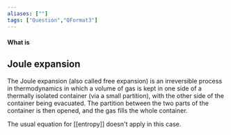 ```yaml
---
aliases: [""]
tags: ["Question","QFormat3"]
---
```


#### What is
## Joule expansion
The Joule expansion (also called free expansion) is an irreversible process in thermodynamics in which a volume of gas is kept in one side of a thermally isolated container (via a small partition), with the other side of the container being evacuated. The partition between the two parts of the container is then opened, and the gas fills the whole container.

The usual equation for [[entropy]] doesn't apply in this case.